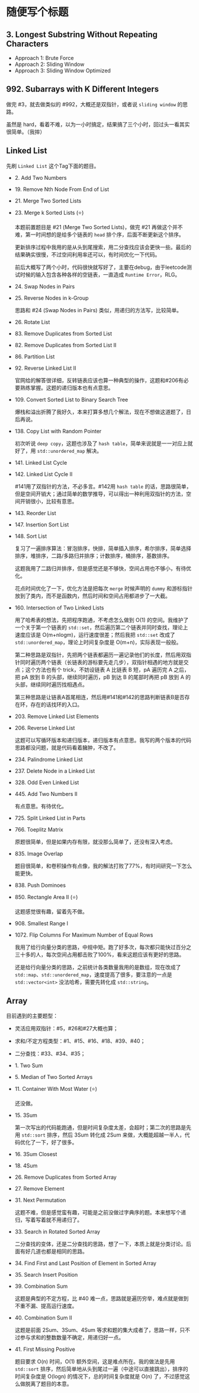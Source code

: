 # 随便写个标题

## 3. Longest Substring Without Repeating Characters
- Approach 1: Brute Force
- Approach 2: Sliding Window
- Approach 3: Sliding Window Optimized

## 992. Subarrays with K Different Integers
做完 #3，就去做类似的 #992，大概还是双指针，或者说 `sliding window` 的思路。

虽然是 hard，看着不难，以为一小时搞定，结果搞了三个小时，回过头一看其实很简单。（我摔）

## Linked List
先刷 `Linked List` 这个Tag下面的题目。

- 2\. Add Two Numbers
- 19\. Remove Nth Node From End of List
- 21\. Merge Two Sorted Lists
- 23\. Merge k Sorted Lists (⭐)
    
    本题前置题目是 #21 (Merge Two Sorted Lists)，做完 #21 再做这个并不难，第一时间想的是给多个链表的 `head` 排个序，后面不断更新这个排序。

    更新排序过程中我用的是从头到尾搜索，用二分查找应该会更快一些。最后的结果确实很慢，不过空间利用率还可以，有时间优化一下代码。

    前后大概写了两个小时，代码很快就写好了，主要在debug，由于leetcode测试时候的输入包含各种各样的空链表，一直造成 `Runtime Error`，RLG。

- 24\. Swap Nodes in Pairs
- 25\. Reverse Nodes in k-Group
    
    思路和 #24 (Swap Nodes in Pairs) 类似，用递归的方法写，比较简单。

- 26\. Rotate List
- 83\. Remove Duplicates from Sorted List
- 82\. Remove Duplicates from Sorted List II
- 86\. Partition List
- 92\. Reverse Linked List II
  
  官网给的解答很详细，反转链表应该也算一种典型的操作，这题和#206有必要熟练掌握。这题的递归版本也有点意思。

- 109\. Convert Sorted List to Binary Search Tree
  
  爆栈和溢出折腾了我好久，本来打算多想几个解法，现在不想做这道题了，日后再说。

- 138\. Copy List with Random Pointer

  初次听说 `deep copy`，这题也涉及了 `hash table`，简单来说就是一一对应上就好了，用 `std::unordered_map` 解决。

- 141\. Linked List Cycle
- 142\. Linked List Cycle II
  
  #141用了双指针的方法，不必多言。#142用 `hash table` 的话，思路很简单，但是空间开销大；通过简单的数学推导，可以得出一种利用双指针的方法，空间开销很小，比较有意思。

- 143\. Reorder List
- 147\. Insertion Sort List
- 148\. Sort List
  
  复习了一遍排序算法：冒泡排序，快排，简单插入排序，希尔排序，简单选择排序，堆排序，二路/多路归并排序；计数排序，桶排序，基数排序。

  这题我用了二路归并排序，但是感觉还是不够快，空间占用也不够小，有待优化。

  花点时间优化了一下，优化方法是把每次 `merge` 时候声明的 `dummy` 和游标指针放到了类内，而不是函数内，然后时间和空间占用都进步了一大截。

- 160\. Intersection of Two Linked Lists
  
  用了哈希表的想法，先把程序跑通，不考虑怎么做到 O(1) 的空间。我维护了一个关于第一个链表的 `std::set`，然后遍历第二个链表并同时查找，理论上速度应该是 O(m+nlogm)，运行速度很差；然后我把 `std::set` 改成了 `std::unordered_map`，理论上时间复杂度是 O(m+n)，实际表现一般般。

  第二种思路是双指针，先把两个链表都遍历一遍记录他们的长度，然后用双指针同时遍历两个链表（长链表的游标要先走几步），双指针相遇的地方就是交点；这个方法也有个 trick，不妨设链表 A 比链表 B 短，pA 遍历完 A 之后，把 pA 放到 B 的头部，继续同时遍历，pB 到达 B 的尾部时再把 pB 放到 A 的头部，继续同时遍历找相遇点。

  第三种思路是让链表A首尾相连，然后用#141和#142的思路判断链表B是否存在环，存在的话找环的入口。

- 203\. Remove Linked List Elements
- 206\. Reverse Linked List
  
  这题可以写循环版本和递归版本，递归版本有点意思。我写的两个版本的代码思路都没问题，就是代码看着臃肿，不改了。

- 234\. Palindrome Linked List
- 237\. Delete Node in a Linked List
- 328\. Odd Even Linked List
- 445\. Add Two Numbers II
  
  有点意思。有待优化。

- 725\. Split Linked List in Parts
- 766\. Toeplitz Matrix
  
  原题很简单，但是如果内存有限，就没那么简单了，还没有深入考虑。

- 835\. Image Overlap
  
  题目很简单，和卷积操作有点像，我的解法打败了77%，有时间研究一下怎么能更快。

- 838\. Push Dominoes
- 850\. Rectangle Area II (⭐)
  
  这题感觉很有趣，留着先不做。

- 908\. Smallest Range I
- 1072\. Flip Columns For Maximum Number of Equal Rows
  
  我用了给行向量分类的思路，中规中矩。跑了好多次，每次都只能快过百分之三十多的人，每次空间占用都击败了100%，看来这题应该有更好的思路。

  还是给行向量分类的思路，之前统计各类数量我用的是数组，现在改成了 `std::map`、`std::unordered_map`，速度提高了很多，要注意的一点是  `std::vector<int>` 没法哈希，需要先转化成 `std::string`。

## Array
目前遇到的主要题型：
- 灵活应用双指针：#5，#26和#27大概也算；
- 求和/不定方程类型：#1、#15、#16、#18、#39、#40；
- 二分查找：#33、#34、#35；

- 1\. Two Sum
- 5\. Median of Two Sorted Arrays
- 11\. Container With Most Water (⭐)
  
  还没做。

- 15\. 3Sum
  
  第一次写出的代码能跑通，但是时间复杂度太差，会超时；第二次的思路是先用 `std::sort` 排序，然后 3Sum 转化成 2Sum 来做，大概能超越一半人，代码优化了一下，好了很多。

- 16\. 3Sum Closest
- 18\. 4Sum
- 26\. Remove Duplicates from Sorted Array
- 27\. Remove Element
- 31\. Next Permutation
  
  这题不难，但是感觉蛮有趣，可能是之前没做过字典序的题。本来想写个递归，写着写着就不用递归了。
  
- 33\. Search in Rotated Sorted Array
  
  二分查找的变体，还是二分查找的思路，想了一下，本质上就是分类讨论。后面有好几道也都是相同的思路。

- 34\. Find First and Last Position of Element in Sorted Array
- 35\. Search Insert Position
- 39\. Combination Sum
  
  这题是典型的不定方程，比 #40 难一点，思路就是遍历穷举，难点就是做到不重不漏、提高运行速度。

- 40\. Combination Sum II
  
  这题是前面 2Sum、3Sum、4Sum 等求和题的集大成者了，思路一样，只不过参与求和的整数数量不确定，用递归好一点。

- 41\. First Missing Positive
  
  题目要求 O(n) 时间，O(1) 额外空间，这是难点所在。我的做法是先用 `std::sort` 排序，然后简单地从头到尾过一遍（中途可以直接跳出），排序的时间复杂度是 O(logn) 的情况下，总的时间复杂度就是 O(n) 了，不过感觉这么做脱离了题目的本意。